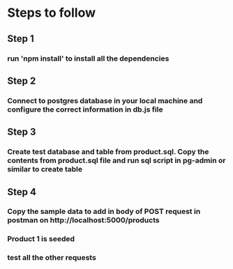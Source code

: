 # Steps to follow

## Step 1

### run 'npm install' to install all the dependencies

## Step 2

### Connect to postgres database in your local machine and configure the correct information in db.js file

## Step 3

### Create test database and table from product.sql. Copy the contents from product.sql file and run sql script in pg-admin or similar to create table

## Step 4

### Copy the sample data to add in body of POST request in postman on http://localhost:5000/products 
### Product 1 is seeded
### test all the other requests
